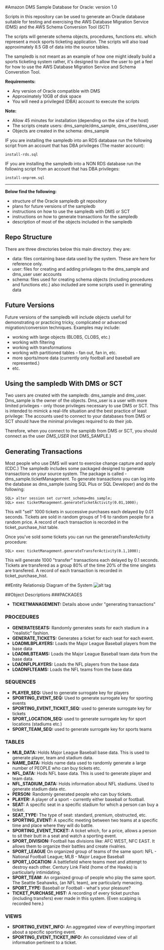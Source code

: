 #Amazon DMS Sample Database for Oracle: version 1.0

Scripts in this repository can be used to generate an Oracle database suitable for testing and exercising
the AWS Database Migration Service (DMS) and the AWS Schema Conversion Tool (SCT)

The scripts will generate schema objects, procedures, functions etc. which represent a mock sports 
ticketing application. The scripts will also load approximately 8.5 GB of data into the source tables. 

The sampledb is not meant as an example of how one might ideally build a sports ticketing system rather,
it's designed to allow the user to get a feel for how to use the AWS Database Migration Service and Schema Converstion Tool.

**Requirements:**
* Any version of Oracle compatible with DMS
* Approximately 10GB of disk space
* You will need a privileged (DBA) account to execute the scripts

**Note:**
* Allow 45 minutes for installation (depending on the size of the host) 
* The scripts create users: dms_sample/dms_sample, dms_user/dms_user
* Objects are created in the schema: dms_sample

IF you are installing the sampledb into an RDS database run the following script from an account that has DBA  privileges (The master account):

`install-rds.sql`


IF you are installing the sampledb into a NON RDS database run the following script from an account that has DBA  privileges:

`install-onprem.sql`


------------------------------------------------------------------------------------------------------------------------
<b>Below find the following:</b>
 * structure of the Oracle sampledb git repository
 * plans for future versions of the sampledb
 * instructions on how to use the sampledb with DMS or SCT
 * instructions on how to generate transactions for the sampledb
 * description of most of the objects included in the sampledb

## Repo Structure
There are three directories below this main directory. they are:
* data: files containing base data used by the system. These are here for reference only.
* user: files for creating and adding privileges to the dms_sample and dms_user user accounts
* schema: files used for creating schema objects (including procedures and functions etc.) also included are some scripts used in generating data

## Future Versions
Future versions of the sampledb will include objects usefull for demonstrating or practicing tricky, complicated or advanced migration/conversion techniques. Examples may include:
* working with large objects (BLOBS, CLOBS, etc.)
* working with filtering
* working with transformations
* working with partitioned tables - fan out, fan in, etc.
* more sports/more data (currently only football and baseball are represented.)
* etc.

## Using the sampledb With DMS or SCT
Two users are created with the sampledb: dms_sample and dms_user. Dms_sample is the owner of the objects. Dms_user is a user with more limited privileges - only those privileges necessary to use DMS or SCT. This is intended to mimick a real-life situation and the best practice of least privilege: The accounts used to connect to your databases from DMS or SCT should have the minimal privileges required to do their job. 

Therefore, when you connect to the sampldb from DMS or SCT, you should connect as the user *DMS_USER* (not DMS_SAMPLE.)

## Generating Transactions 
Most people who use DMS will want to exercise change capture and apply (CDC.) The sampledb includes some packaged designed to generate transactions on your source system. The package is called - dms_sample.ticketManagement. To generate transactions you can log into the database as dms_sample (using SQL Plus or SQL Developer) and do the following:

```
SQL> alter session set current_schema=dms_sample;
SQL> exec ticketManagement.generateTicketActivity(0.01,1000);
```

This will "sell" 1000 tickets in successive purchases each delayed by 0.01 seconds. Tickets are sold in random groups of 1-6 to random people for a random price. A record of each transaction is recorded in the ticket_purchase_hist table.

 Once you've sold some tickets you can run the generateTransferActivity procedure:

```
SQL> exec ticketManagement.generateTransferActivity(0.1,1000);
````

This will generate 1000 "transfer" transactions each delayed by 0.1 seconds. Tickets are transfered as a group 80% of the time 20% of the time singlets are transfered. A record of each transaction is recorded in ticket_purchase_hist.

##Entity Relationsip Diagram of the System
![alt tag](/images/sampledb.jpg)

##Object Descriptions
###PACKAGES           
* **TICKETMANAGEMENT:** Details above under "generating transactions"

### PROCEDURES
* **GENERATESEATS:** Randomly generates seats for each stadium in a "realistic" fashion.
* **GENERATE_TICKETS:** Generates a ticket for each seat for each event.
* **LOADMLBPLAYERS:** Loads the Major League Baseball players from the base data
* **LOADMLBTEAMS:** Loads the Major League Baseball team data from the base data
* **LOADNFLPLAYERS:** Loads the NFL players from the base data
* **LOADNFLTEAMS:** Loads the NFL teams from the base data

### SEQUENCES
* **PLAYER_SEQ:** Used to generate surrogate key for players
* **SPORTING_EVENT_SEQ:** Used to generate surrogate key for sporting events
* **SPORTING_EVENT_TICKET_SEQ:** used to generate surrogate key for tickets
* **SPORT_LOCATION_SEQ:** used to generate surrogate key for sport locations (stadiums etc.)
* **SPORT_TEAM_SEQ:** used to generate surrogate key for sports teams

### TABLES
* **MLB_DATA:** Holds Major League Baseball base data. This is used to generate player, team and stadium data.
* **NAME_DATA:** Holds name data used to randomly generate a large number of PEOPLE who can buy tickets etc.
* **NFL_DATA:** Hods NFL base data. This is used to generate player and team data.
* **NFL_STADIUM_DATA:** Holds information about NFL stadiums. Used to generate stadium data etc.
* **PERSON:** Randomly generated people who can buy tickets.
* **PLAYER:** A player of a sport - currently either baseball or football. 
* **SEAT:** A specific seat in a specific stadium for which a person can buy a ticket.
* **SEAT_TYPE:** The type of seat: standard, premium, obstructed, etc.
* **SPORTING_EVENT:** A specific meeting between two teams at a specific time and place where they will do battle.
* **SPORTING_EVENT_TICKET:** A ticket which, for a price, allows a person to sit their butt in a seat and watch a sporting event.
* **SPORT_DIVISION:** Football has divisions like: AFC WEST, NFC EAST. It allows them to organize their battles and create rivalries.
* **SPORT_LEAGUE** On organized group of teams of the same sport: NFL - National Football League; MLB - Major League Baseball
* **SPORT_LOCATION:** A battlefield where teams meet and attempt to destroy each other. Century Link Field (home of the Hawks) is particularly intimidating.
* **SPORT_TEAM:** An organized group of people who play the same sport. The Seattle Seahawks, (an NFL team), are particularly menacing.
* **SPORT_TYPE:** Baseball or Football - what's your pleasure?
* **TICKET_PURCHASE_HIST:** A recording of every ticket purchas (including transfers) ever made in this system. (Even scalping is recorded here.)

### VIEWS
* **SPORTING_EVENT_INFO:** An aggregated view of everything important about a specific sporting event.
* **SPORTING_EVENT_TICKET_INFO:** An consolidated view of all information pertinent to a ticket.
